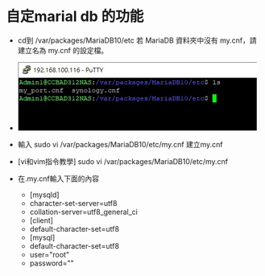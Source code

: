 # 自定marial db 的功能
+ cd到 /var/packages/MariaDB10/etc
若 MariaDB 資料夾中沒有 my.cnf，請建立名為 my.cnf 的設定檔。
+ ![test](./image/cd到指定目錄.jpg)

+ 輸入 sudo vi /var/packages/MariaDB10/etc/my.cnf 建立my.cnf
+ [vi和vim指令教學] sudo vi /var/packages/MariaDB10/etc/my.cnf
+ 在.my.cnf輸入下面的內容
  - [mysqld]
  - character-set-server=utf8
   - collation-server=utf8_general_ci
  - [client]
  - default-character-set=utf8
  - [mysql]
  - default-character-set=utf8
  - user="root"
  - password=""
